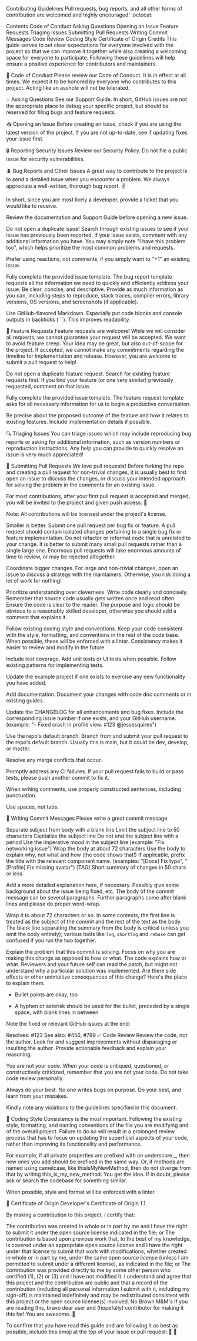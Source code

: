 Contributing Guidelines
Pull requests, bug reports, and all other forms of contribution are welcomed and highly encouraged! :octocat:

Contents
Code of Conduct
Asking Questions
Opening an Issue
Feature Requests
Triaging Issues
Submitting Pull Requests
Writing Commit Messages
Code Review
Coding Style
Certificate of Origin
Credits
This guide serves to set clear expectations for everyone involved with the project so that we can improve it together while also creating a welcoming space for everyone to participate. Following these guidelines will help ensure a positive experience for contributors and maintainers.

📖 Code of Conduct
Please review our Code of Conduct. It is in effect at all times. We expect it to be honored by everyone who contributes to this project. Acting like an asshole will not be tolerated.

💡 Asking Questions
See our Support Guide. In short, GitHub issues are not the appropriate place to debug your specific project, but should be reserved for filing bugs and feature requests.

📥 Opening an Issue
Before creating an issue, check if you are using the latest version of the project. If you are not up-to-date, see if updating fixes your issue first.

🔒 Reporting Security Issues
Review our Security Policy. Do not file a public issue for security vulnerabilities.

🪲 Bug Reports and Other Issues
A great way to contribute to the project is to send a detailed issue when you encounter a problem. We always appreciate a well-written, thorough bug report. ✌️

In short, since you are most likely a developer, provide a ticket that you would like to receive.

Review the documentation and Support Guide before opening a new issue.

Do not open a duplicate issue! Search through existing issues to see if your issue has previously been reported. If your issue exists, comment with any additional information you have. You may simply note "I have this problem too", which helps prioritize the most common problems and requests.

Prefer using reactions, not comments, if you simply want to "+1" an existing issue.

Fully complete the provided issue template. The bug report template requests all the information we need to quickly and efficiently address your issue. Be clear, concise, and descriptive. Provide as much information as you can, including steps to reproduce, stack traces, compiler errors, library versions, OS versions, and screenshots (if applicable).

Use GitHub-flavored Markdown. Especially put code blocks and console outputs in backticks (```). This improves readability.

💌 Feature Requests
Feature requests are welcome! While we will consider all requests, we cannot guarantee your request will be accepted. We want to avoid feature creep. Your idea may be great, but also out-of-scope for the project. If accepted, we cannot make any commitments regarding the timeline for implementation and release. However, you are welcome to submit a pull request to help!

Do not open a duplicate feature request. Search for existing feature requests first. If you find your feature (or one very similar) previously requested, comment on that issue.

Fully complete the provided issue template. The feature request template asks for all necessary information for us to begin a productive conversation.

Be precise about the proposed outcome of the feature and how it relates to existing features. Include implementation details if possible.

🔍 Triaging Issues
You can triage issues which may include reproducing bug reports or asking for additional information, such as version numbers or reproduction instructions. Any help you can provide to quickly resolve an issue is very much appreciated!

🔁 Submitting Pull Requests
We love pull requests! Before forking the repo and creating a pull request for non-trivial changes, it is usually best to first open an issue to discuss the changes, or discuss your intended approach for solving the problem in the comments for an existing issue.

For most contributions, after your first pull request is accepted and merged, you will be invited to the project and given push access. 🎉

Note: All contributions will be licensed under the project's license.

Smaller is better. Submit one pull request per bug fix or feature. A pull request should contain isolated changes pertaining to a single bug fix or feature implementation. Do not refactor or reformat code that is unrelated to your change. It is better to submit many small pull requests rather than a single large one. Enormous pull requests will take enormous amounts of time to review, or may be rejected altogether.

Coordinate bigger changes. For large and non-trivial changes, open an issue to discuss a strategy with the maintainers. Otherwise, you risk doing a lot of work for nothing!

Prioritize understanding over cleverness. Write code clearly and concisely. Remember that source code usually gets written once and read often. Ensure the code is clear to the reader. The purpose and logic should be obvious to a reasonably skilled developer, otherwise you should add a comment that explains it.

Follow existing coding style and conventions. Keep your code consistent with the style, formatting, and conventions in the rest of the code base. When possible, these will be enforced with a linter. Consistency makes it easier to review and modify in the future.

Include test coverage. Add unit tests or UI tests when possible. Follow existing patterns for implementing tests.

Update the example project if one exists to exercise any new functionality you have added.

Add documentation. Document your changes with code doc comments or in existing guides.

Update the CHANGELOG for all enhancements and bug fixes. Include the corresponding issue number if one exists, and your GitHub username. (example: "- Fixed crash in profile view. #123 @jessesquires")

Use the repo's default branch. Branch from and submit your pull request to the repo's default branch. Usually this is main, but it could be dev, develop, or master.

Resolve any merge conflicts that occur.

Promptly address any CI failures. If your pull request fails to build or pass tests, please push another commit to fix it.

When writing comments, use properly constructed sentences, including punctuation.

Use spaces, not tabs.

📝 Writing Commit Messages
Please write a great commit message.

Separate subject from body with a blank line
Limit the subject line to 50 characters
Capitalize the subject line
Do not end the subject line with a period
Use the imperative mood in the subject line (example: "Fix networking issue")
Wrap the body at about 72 characters
Use the body to explain why, not what and how (the code shows that!)
If applicable, prefix the title with the relevant component name. (examples: "[Docs] Fix typo", "[Profile] Fix missing avatar")
[TAG] Short summary of changes in 50 chars or less

Add a more detailed explanation here, if necessary. Possibly give 
some background about the issue being fixed, etc. The body of the 
commit message can be several paragraphs. Further paragraphs come 
after blank lines and please do proper word-wrap.

Wrap it to about 72 characters or so. In some contexts, 
the first line is treated as the subject of the commit and the 
rest of the text as the body. The blank line separating the summary 
from the body is critical (unless you omit the body entirely); 
various tools like `log`, `shortlog` and `rebase` can get confused 
if you run the two together.

Explain the problem that this commit is solving. Focus on why you
are making this change as opposed to how or what. The code explains 
how or what. Reviewers and your future self can read the patch, 
but might not understand why a particular solution was implemented.
Are there side effects or other unintuitive consequences of this
change? Here's the place to explain them.

 - Bullet points are okay, too

 - A hyphen or asterisk should be used for the bullet, preceded
   by a single space, with blank lines in between

Note the fixed or relevant GitHub issues at the end:

Resolves: #123
See also: #456, #789
✅ Code Review
Review the code, not the author. Look for and suggest improvements without disparaging or insulting the author. Provide actionable feedback and explain your reasoning.

You are not your code. When your code is critiqued, questioned, or constructively criticized, remember that you are not your code. Do not take code review personally.

Always do your best. No one writes bugs on purpose. Do your best, and learn from your mistakes.

Kindly note any violations to the guidelines specified in this document.

💅 Coding Style
Consistency is the most important. Following the existing style, formatting, and naming conventions of the file you are modifying and of the overall project. Failure to do so will result in a prolonged review process that has to focus on updating the superficial aspects of your code, rather than improving its functionality and performance.

For example, if all private properties are prefixed with an underscore _, then new ones you add should be prefixed in the same way. Or, if methods are named using camelcase, like thisIsMyNewMethod, then do not diverge from that by writing this_is_my_new_method. You get the idea. If in doubt, please ask or search the codebase for something similar.

When possible, style and format will be enforced with a linter.

🏅 Certificate of Origin
Developer's Certificate of Origin 1.1

By making a contribution to this project, I certify that:

The contribution was created in whole or in part by me and I have the right to submit it under the open source license indicated in the file; or
The contribution is based upon previous work that, to the best of my knowledge, is covered under an appropriate open source license and I have the right under that license to submit that work with modifications, whether created in whole or in part by me, under the same open source license (unless I am permitted to submit under a different license), as indicated in the file; or
The contribution was provided directly to me by some other person who certified (1), (2) or (3) and I have not modified it.
I understand and agree that this project and the contribution are public and that a record of the contribution (including all personal information I submit with it, including my sign-off) is maintained indefinitely and may be redistributed consistent with this project or the open source license(s) involved.
No Brown M&M's
If you are reading this, bravo dear user and (hopefully) contributor for making it this far! You are awesome. 💯

To confirm that you have read this guide and are following it as best as possible, include this emoji at the top of your issue or pull request: 🖤 :black_heart:

